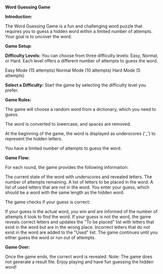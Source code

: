 **Word Guessing Game**

**Introduction:**

The Word Guessing Game is a fun and challenging word puzzle that requires you to guess a hidden word within a limited number of attempts. Your 
goal is to uncover the word.

**Game Setup**:

**Difficulty Levels:** You can choose from three difficulty levels: Easy, Normal, or Hard. Each level offers a different number of attempts to 
guess the word.

Easy Mode (15 attempts)
Normal Mode (10 attempts)
Hard Mode (5 attempts)

**Select a Difficulty:** Start the game by selecting the difficulty level you prefer.

**Game Rules:**

The game will choose a random word from a dictionary, which you need to guess.

The word is converted to lowercase, and spaces are removed.

At the beginning of the game, the word is displayed as underscores ('_') to represent the hidden letters.

You have a limited number of attempts to guess the word.

**Game Flow:**

For each round, the game provides the following information:

The current state of the word with underscores and revealed letters.
The number of attempts remaining.
A list of letters to be placed in the word.
A list of used letters that are not in the word.
You enter your guess, which should be a word with the same length as the hidden word.

The game checks if your guess is correct:

If your guess is the actual word, you win and are informed of the number of attempts it took to find the word.
If your guess is not the word, the game reveals correct letters and updates the "To be placed" list with letters that exist in the word but are in the wrong place.
Incorrect letters that do not exist in the word are added to the "Used" list.
The game continues until you either guess the word or run out of attempts.

**Game Over:**

Once the game ends, the correct word is revealed.
Note: The game does not generate a result file. Enjoy playing and have fun guessing the hidden word!